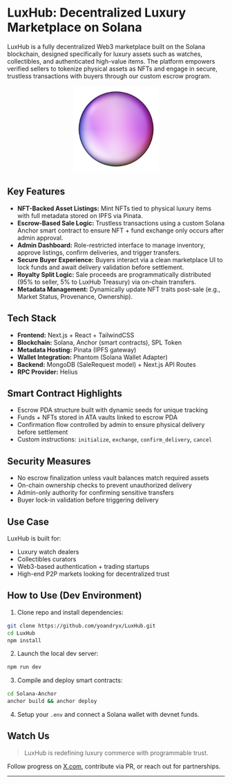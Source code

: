 # LuxHub: Decentralized Luxury Marketplace on Solana

LuxHub is a fully decentralized Web3 marketplace built on the Solana blockchain, designed specifically for luxury assets such as watches, collectibles, and authenticated high-value items. The platform empowers verified sellers to tokenize physical assets as NFTs and engage in secure, trustless transactions with buyers through our custom escrow program.

<p align="center">
  <img src="public/images/purpleLGG.png" alt="Logo" width="200" />
</p>

## Key Features

- **NFT-Backed Asset Listings:** Mint NFTs tied to physical luxury items with full metadata stored on IPFS via Pinata.
- **Escrow-Based Sale Logic:** Trustless transactions using a custom Solana Anchor smart contract to ensure NFT + fund exchange only occurs after admin approval.
- **Admin Dashboard:** Role-restricted interface to manage inventory, approve listings, confirm deliveries, and trigger transfers.
- **Secure Buyer Experience:** Buyers interact via a clean marketplace UI to lock funds and await delivery validation before settlement.
- **Royalty Split Logic:** Sale proceeds are programmatically distributed (95% to seller, 5% to LuxHub Treasury) via on-chain transfers.
- **Metadata Management:** Dynamically update NFT traits post-sale (e.g., Market Status, Provenance, Ownership).

## Tech Stack

- **Frontend:** Next.js + React + TailwindCSS
- **Blockchain:** Solana, Anchor (smart contracts), SPL Token
- **Metadata Hosting:** Pinata (IPFS gateway)
- **Wallet Integration:** Phantom (Solana Wallet Adapter)
- **Backend:** MongoDB (SaleRequest model) + Next.js API Routes
- **RPC Provider:** Helius

## Smart Contract Highlights

- Escrow PDA structure built with dynamic seeds for unique tracking
- Funds + NFTs stored in ATA vaults linked to escrow PDA
- Confirmation flow controlled by admin to ensure physical delivery before settlement
- Custom instructions: `initialize`, `exchange`, `confirm_delivery`, `cancel`

## Security Measures

- No escrow finalization unless vault balances match required assets
- On-chain ownership checks to prevent unauthorized delivery
- Admin-only authority for confirming sensitive transfers
- Buyer lock-in validation before triggering delivery

## Use Case

LuxHub is built for:

- Luxury watch dealers
- Collectibles curators
- Web3-based authentication + trading startups
- High-end P2P markets looking for decentralized trust

## How to Use (Dev Environment)

1. Clone repo and install dependencies:

```bash
git clone https://github.com/yoandryx/LuxHub.git
cd LuxHub
npm install
```

2. Launch the local dev server:

```bash
npm run dev
```

3. Compile and deploy smart contracts:

```bash
cd Solana-Anchor
anchor build && anchor deploy
```

4. Setup your `.env` and connect a Solana wallet with devnet funds.

## Watch Us

> LuxHub is redefining luxury commerce with programmable trust.

Follow progress on [X.com](https://x.com/luxhubdotfun), contribute via PR, or reach out for partnerships.

---
